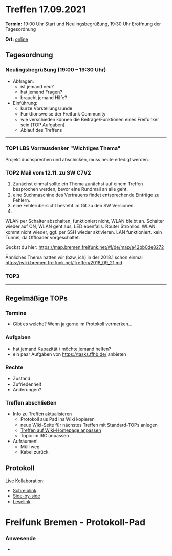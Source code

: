 # Treffen 17.09.2021

**Termin:** 19:00 Uhr Start und Neulingsbegrüßung, 19:30 Uhr Eröffnung der Tagesordnung

**Ort:** [online](https://bremen.freifunk.net/to/videokonf)

## Tagesordnung
### Neulingsbegrüßung (19:00 – 19:30 Uhr)

- Abfragen:
    - ist jemand neu?
    - hat jemand Fragen?
    - braucht jemand Hilfe?
- Einführung:
    - kurze Vorstellungsrunde
    - Funktionsweise der Freifunk Community
    - wie verschieden können die Beiträge/Funktionen eines Freifunker sein (TOP Aufgaben)
    - Ablauf des Treffens

---
### TOP1 LBS Vorrausdenker "Wichtiges Thema"
Projekt duchsprechen und abschicken, muss heute erledigt werden.

### TOP2 Mail vom 12.11. zu SW C7V2
1. Zunächst einmal sollte ein Thema zunächst auf einem Treffen besprochen werden, bevor eine Rundmail an alle geht.
2. eine Suchmaschine des Vertrauens findet entsprechende Einträge zu Fehlern.
3. eine Fehlerübersicht besteht im Git zu den SW Versionen.
4. 
WLAN per Schalter abschalten, funktioniert nicht, WLAN bleibt an.
Schalter wieder auf ON, WLAN geht aus, LED ebenfalls.
Router Stromlos. WLAN kommt nicht wieder, ggf. per SSH wieder aktivieren.
LAN funktioniert. kein Tunnel, da Offloader vorgeschaltet.

Guckst du hier: https://map.bremen.freifunk.net/#!/de/map/a42bb0de8272

Ähnliches Thema hatten wir (bzw, ich) in der 2018.1 schon einmal https://wiki.bremen.freifunk.net/Treffen/2018_09_21.md




### TOP3

---
## Regelmäßige TOPs

### Termine

- Gibt es welche? Wenn ja gerne im Protokoll vermerken...

### Aufgaben

- hat jemand Kapazität / möchte jemand helfen?
- ein paar Aufgaben von https://tasks.ffhb.de/ anbieten

### Rechte

- Zustand
- Zufriedenheit
- Änderungen?

### Treffen abschließen

- Info zu Treffen aktualisieren
  - Protokoll aus Pad ins Wiki kopieren
  - neue Wiki-Seite für nächstes Treffen mit Standard-TOPs anlegen
  - [Treffen auf Wiki-Homepage anpassen](https://wiki.bremen.freifunk.net/Home)
  - Topic im IRC anpassen
- Aufräumen!
  - Müll weg
  - Kabel zurück

## Protokoll

Live Kollaboration:

* [Schreiblink](https://hackmd.io/AwDgnA7ATArKC0BGGBjAzPALAUzSeARgYgGzxQAmEFFwiKBEKAhkA===?edit)
* [Side-by-side](https://hackmd.io/AwDgnA7ATArKC0BGGBjAzPALAUzSeARgYgGzxQAmEFFwiKBEKAhkA===?both)
* [Leselink](https://hackmd.io/AwDgnA7ATArKC0BGGBjAzPALAUzSeARgYgGzxQAmEFFwiKBEKAhkA===?view)

# Freifunk Bremen - Protokoll-Pad

### Anwesende
- 